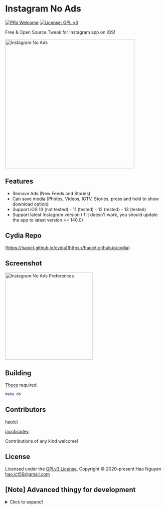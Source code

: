 # Instagram No Ads

[![PRs Welcome](https://img.shields.io/badge/PRs-welcome-brightgreen.svg?style=flat-square)](http://makeapullrequest.com)
[![License: GPL v3](https://img.shields.io/badge/License-GPLv3-blue.svg)](https://www.gnu.org/licenses/gpl-3.0)

Free & Open Source Tweak for Instagram app on iOS!

<img src="https://haoict.github.io/cydia/images/instanoads.jpg" alt="Instagram No Ads" width="414"/>

## Features
- Remove Ads (New Feeds and Stories)
- Can save media (Photos, Videos, IGTV, Stories, press and hold to show download option)
- Support iOS 10 (not tested) - 11 (tested) - 12 (tested) - 13 (tested)
- Support latest Instagram version (If it doesn't work, you should update the app to latest version >= 140.0)

## Cydia Repo

[https://haoict.github.io/cydia](https://haoict.github.io/cydia)

## Screenshot

<img src="https://haoict.github.io/cydia/images/instanoadspref.png" alt="Instagram No Ads Preferences" width="280"/>

## Building

[Theos](https://github.com/theos/theos) required.

```bash
make do
```

## Contributors

[haoict](https://github.com/haoict)

[jacobcxdev](https://github.com/jacobcxdev)

Contributions of any kind welcome!

## License

Licensed under the [GPLv3 License](./LICENSE), Copyright © 2020-present Hao Nguyen <hao.ict56@gmail.com>

## [Note] Advanced thingy for development
<details>
  <summary>Click to expand!</summary>
  
  Add your device IP in `~/.bash_profile` or in project's `Makefile` for faster deployment
  ```base
  THEOS_DEVICE_IP = 192.168.1.21
  ```

  Add SSH key for target deploy device so you don't have to enter ssh root password every time
  ```bash
  cat ~/.ssh/id_rsa.pub | ssh -p 22 root@192.168.1.21 "mkdir -p ~/.ssh && cat >> ~/.ssh/authorized_keys"
  ```

  Build the final package
  ```bash
  FINALPACKAGE=1 make package
  ```

</details>

